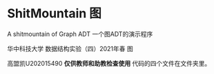 # ShitMountain 图
A shitmountain of Graph ADT
一个图ADT的演示程序

华中科技大学 数据结构实验（四）2021年春 图

高盟凯U202015490 **仅供教师和助教检查使用**
代码的四个文件在文件夹里。
